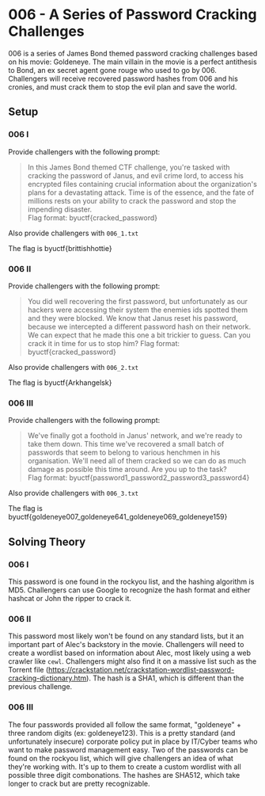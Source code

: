 # 006 - A Series of Password Cracking Challenges #

006 is a series of James Bond themed password cracking challenges based on his movie: Goldeneye. The main villain in the movie is a perfect antithesis to Bond, an ex secret agent gone rouge who used to go by 006. Challengers will receive recovered password hashes from 006 and his cronies, and must crack them to stop the evil plan and save the world.

## Setup ##

### 006 I ###

Provide challengers with the following prompt:
> In this James Bond themed CTF challenge, you're tasked with cracking the password of Janus, and evil crime lord, to access his encrypted files containing crucial information about the organization's plans for a devastating attack. Time is of the essence, and the fate of millions rests on your ability to crack the password and stop the impending disaster.  
Flag format: byuctf{cracked_password}

Also provide challengers with `006_1.txt`

The flag is byuctf{brittishhottie}

### 006 II ###

Provide challengers with the following prompt:
> You did well recovering the first password, but unfortunately as our hackers were accessing their system the enemies ids spotted them and they were blocked. We know that Janus reset his password, because we intercepted a different password hash on their network. We can expect that he made this one a bit trickier to guess. Can you crack it in time for us to stop him?
Flag format: byuctf{cracked_password}

Also provide challengers with `006_2.txt`

The flag is byuctf{Arkhangelsk}

### 006 III ###

Provide challengers with the following prompt:
> We've finally got a foothold in Janus' network, and we're ready to take them down. This time we've recovered a small batch of passwords that seem to belong to various henchmen in his organisation. We'll need all of them cracked so we can do as much damage as possible this time around. Are you up to the task?  
Flag format: byuctf{password1_password2_password3_password4}

Also provide challengers with `006_3.txt`

The flag is byuctf{goldeneye007_goldeneye641_goldeneye069_goldeneye159}

## Solving Theory ##

### 006 I ###

This password is one found in the rockyou list, and the hashing algorithm is MD5. Challengers can use Google to recognize the hash format and either hashcat or John the ripper to crack it.

### 006 II ###

This password most likely won't be found on any standard lists, but it an important part of Alec's backstory in the movie. Challengers will need to create a wordlist based on information about Alec, most likely using a web crawler like `cewl`. Challengers might also find it on a massive list such as the Torrent file (https://crackstation.net/crackstation-wordlist-password-cracking-dictionary.htm). The hash is a SHA1, which is different than the previous challenge.

### 006 III ###

The four passwords provided all follow the same format, "goldeneye" + three random digits (ex: goldeneye123). This is a pretty standard (and unfortunately insecure) corporate policy put in place by IT/Cyber teams who want to make password management easy. Two of the passwords can be found on the rockyou list, which will give challengers an idea of what they're working with. It's up to them to create a custom wordlist with all possible three digit combonations. The hashes are SHA512, which take longer to crack but are pretty recognizable. 